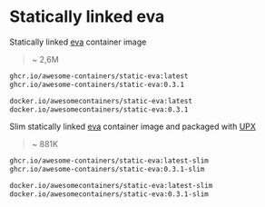 # Statically linked eva

Statically linked [eva] container image

> ~ 2,6M

```bash
ghcr.io/awesome-containers/static-eva:latest
ghcr.io/awesome-containers/static-eva:0.3.1

docker.io/awesomecontainers/static-eva:latest
docker.io/awesomecontainers/static-eva:0.3.1
```

Slim statically linked [eva] container image and packaged with [UPX]

> ~ 881K

```bash
ghcr.io/awesome-containers/static-eva:latest-slim
ghcr.io/awesome-containers/static-eva:0.3.1-slim

docker.io/awesomecontainers/static-eva:latest-slim
docker.io/awesomecontainers/static-eva:0.3.1-slim
```

[eva]: https://github.com/nerdypepper/eva
[UPX]: https://upx.github.io/

<!--
```bash
image="localhost/${PWD##*/}"

podman build -t "$image:latest" .
podman build -t "$image:latest-slim" -f Containerfile-slim \
  --build-arg STATIC_EVA_IMAGE="$image" \
  --build-arg STATIC_EVA_VERSION=latest --no-cache .

echo "$image:latest"
podman inspect "$image:latest" | jq '.[].Size' | numfmt --to=iec
echo "$image:latest-slim"
podman inspect "$image:latest-slim" | jq '.[].Size' | numfmt --to=iec

```
-->
